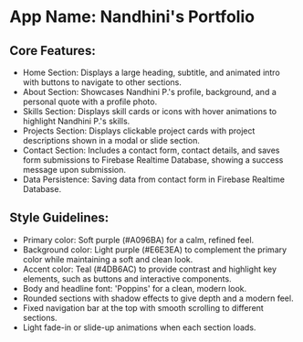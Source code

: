# **App Name**: Nandhini's Portfolio

## Core Features:

- Home Section: Displays a large heading, subtitle, and animated intro with buttons to navigate to other sections.
- About Section: Showcases Nandhini P.'s profile, background, and a personal quote with a profile photo.
- Skills Section: Displays skill cards or icons with hover animations to highlight Nandhini P.'s skills.
- Projects Section: Displays clickable project cards with project descriptions shown in a modal or slide section.
- Contact Section: Includes a contact form, contact details, and saves form submissions to Firebase Realtime Database, showing a success message upon submission.
- Data Persistence: Saving data from contact form in Firebase Realtime Database.

## Style Guidelines:

- Primary color: Soft purple (#A096BA) for a calm, refined feel.
- Background color: Light purple (#E6E3EA) to complement the primary color while maintaining a soft and clean look.
- Accent color: Teal (#4DB6AC) to provide contrast and highlight key elements, such as buttons and interactive components.
- Body and headline font: 'Poppins' for a clean, modern look.
- Rounded sections with shadow effects to give depth and a modern feel.
- Fixed navigation bar at the top with smooth scrolling to different sections.
- Light fade-in or slide-up animations when each section loads.